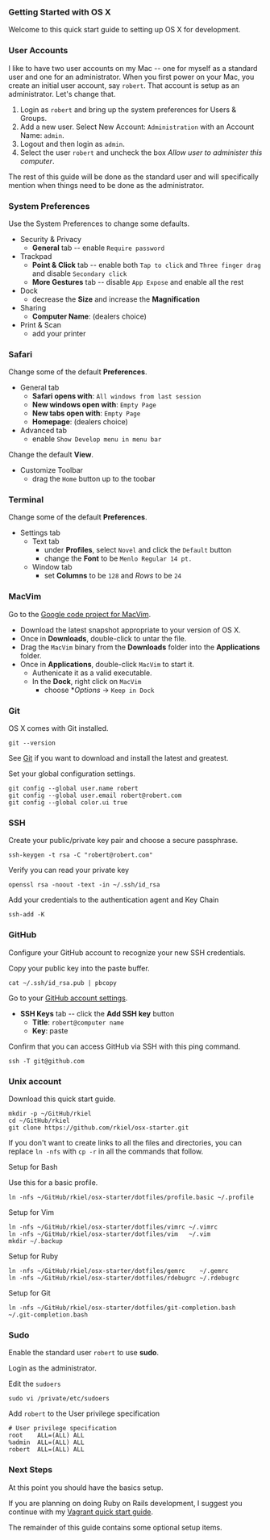 ### Getting Started with OS X

Welcome to this quick start guide to setting up OS X for development.

### User Accounts

I like to have two user accounts on my Mac -- one for myself as a standard user and one for an administrator.
When you first power on your Mac, you create an initial user account, say `robert`.
That account is setup as an administrator.  Let's change that.

1. Login as `robert` and bring up the system preferences for Users & Groups.
2. Add a new user.  Select New Account: `Administration` with an Account Name: `admin`.
3. Logout and then login as `admin`.
4. Select the user `robert` and uncheck the box *Allow user to administer this computer*.

The rest of this guide will be done as the standard user and will specifically mention
when things need to be done as the administrator.

### System Preferences

Use the System Preferences to change some defaults.

* Security & Privacy
    * **General** tab -- enable `Require password`
* Trackpad
    * **Point & Click** tab -- enable both `Tap to click` and `Three finger drag` and disable `Secondary click`
    * **More Gestures** tab -- disable `App Expose` and enable all the rest
* Dock
    * decrease the **Size** and increase the **Magnification**
* Sharing
    * **Computer Name**: (dealers choice)
* Print & Scan
    * add your printer

### Safari

Change some of the default **Preferences**.

* General tab
    * **Safari opens with**: `All windows from last session`
    * **New windows open with**: `Empty Page`
    * **New tabs open with**: `Empty Page`
    * **Homepage**: (dealers choice)
* Advanced tab
    * enable `Show Develop menu in menu bar`

Change the default **View**.

* Customize Toolbar
    * drag the `Home` button up to the toobar

### Terminal

Change some of the default **Preferences**.

* Settings tab
    * Text tab
        * under **Profiles**, select `Novel` and click the `Default` button
        * change the **Font** to be `Menlo Regular 14 pt.`
    * Window tab
        * set **Columns** to be `128` and *Rows* to be `24`

### MacVim

Go to the [Google code project for MacVim](http://code.google.com/p/macvim/).

* Download the latest snapshot appropriate to your version of OS X.
* Once in **Downloads**, double-click to untar the file.
* Drag the `MacVim` binary from the **Downloads** folder into the **Applications** folder.
* Once in **Applications**, double-click `MacVim` to start it.
    * Authenicate it as a valid executable.
    * In the **Dock**, right click on `MacVim`
        * choose **Options* -> `Keep in Dock`

### Git

OS X comes with Git installed.

```unix
git --version
```

See [Git](http://git-scm.com) if you want to download and install the latest and greatest.

Set your global configuration settings.

```unix
git config --global user.name robert
git config --global user.email robert@robert.com
git config --global color.ui true
```

### SSH

Create your public/private key pair and choose a secure passphrase.

```unix
ssh-keygen -t rsa -C "robert@robert.com"
```

Verify you can read your private key

```unix
openssl rsa -noout -text -in ~/.ssh/id_rsa
```

Add your credentials to the authentication agent and Key Chain

```unix
ssh-add -K
```

### GitHub

Configure your GitHub account to recognize your new SSH credentials.

Copy your public key into the paste buffer.

```unix
cat ~/.ssh/id_rsa.pub | pbcopy
```

Go to your [GitHub account settings](https://github.com/settings/ssh).

* **SSH Keys** tab --  click the **Add SSH key** button
    * **Title**: `robert@computer name`
    * **Key**: paste

Confirm that you can access GitHub via SSH with this ping command.

```unix
ssh -T git@github.com
```

### Unix account

Download this quick start guide.

```unix
mkdir -p ~/GitHub/rkiel
cd ~/GitHub/rkiel
git clone https://github.com/rkiel/osx-starter.git
```

If you don't want to create links to all the files and directories,
you can replace `ln -nfs` with `cp -r` in all the commands that follow.

Setup for Bash

Use this for a basic profile.

```unix
ln -nfs ~/GitHub/rkiel/osx-starter/dotfiles/profile.basic ~/.profile
```

Setup for Vim

```unix
ln -nfs ~/GitHub/rkiel/osx-starter/dotfiles/vimrc ~/.vimrc
ln -nfs ~/GitHub/rkiel/osx-starter/dotfiles/vim   ~/.vim
mkdir ~/.backup
```

Setup for Ruby

```unix
ln -nfs ~/GitHub/rkiel/osx-starter/dotfiles/gemrc    ~/.gemrc
ln -nfs ~/GitHub/rkiel/osx-starter/dotfiles/rdebugrc ~/.rdebugrc
```

Setup for Git

```unix
ln -nfs ~/GitHub/rkiel/osx-starter/dotfiles/git-completion.bash ~/.git-completion.bash
```

### Sudo

Enable the standard user `robert` to use **sudo**.

Login as the administrator.

Edit the `sudoers`

```unix
sudo vi /private/etc/sudoers
```

Add `robert` to the User privilege specification

```unix
# User privilege specification
root    ALL=(ALL) ALL
%admin  ALL=(ALL) ALL
robert  ALL=(ALL) ALL
```

### Next Steps

At this point you should have the basics setup.

If you are planning on doing Ruby on Rails development,
I suggest you continue with my [Vagrant quick start guide](https://github.com/rkiel/vagrant-starter).

The remainder of this guide contains some optional setup items.

